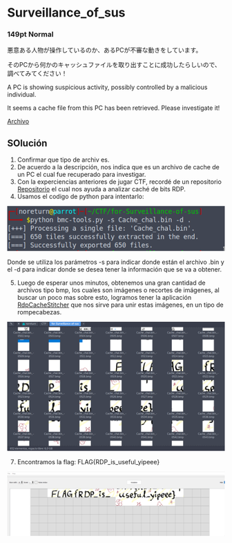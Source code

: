 # Surveillance_of_sus
### 149pt Normal

悪意ある人物が操作しているのか、あるPCが不審な動きをしています。

そのPCから何かのキャッシュファイルを取り出すことに成功したらしいので、調べてみてください！

A PC is showing suspicious activity, possibly controlled by a malicious individual.

It seems a cache file from this PC has been retrieved. Please investigate it!

[Archivo]()

## SOlución

1. Confirmar que tipo de archiv es.
2. De acuerdo a la descripción, nos indica que es un archivo de cache de un PC el cual fue recuperado para investigar.
3. Con la experciencias anteriores de jugar CTF, recordé de un repositorio [Repositorio](https://github.com/ANSSI-FR/bmc-tools/blob/master/bmc-tools.py) el cual nos ayuda a analizar caché de bits RDP.
4. Usamos el codigo de python para intentarlo:

![Ejecución](../Imagenes/yySkFFQ4w7.png)

  Donde se utiliza los parámetros -s para indicar donde están el archivo .bin y el -d para indicar donde se desea tener la información que se va a obtener.

5. Luego de esperar unos minutos, obtenemos una gran cantidad de archivos tipo bmp, los cuales son imágenes o recortes de imágenes, al buscar un poco mas sobre esto, logramos tener la aplicación [RdpCacheStitcher](https://github.com/BSI-Bund/RdpCacheStitcher/blob/main/README.md) que nos sirve para unir estas imágenes, en un tipo de rompecabezas.
   
![Obtener imagenes](../Imagenes/6p2AQ7bTLp.png)

7. Encontramos la flag: FLAG{RDP_is_useful_yipeee}

![Flag](../Imagenes/msrWYbN7fS.png)
